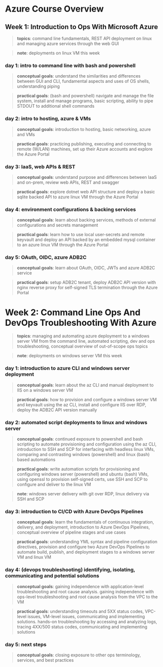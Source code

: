 # Azure Course Overview

## Week 1: Introduction to Ops With Microsoft Azure

> **topics**: command line fundamentals, REST API deployment on linux and managing azure services through the web GUI

> **note**: deployments on linux VM this week

### day 1: intro to command line with bash and powershell

> **conceptual goals**: understand the similarities and differences between GUI and CLI, fundamental aspects and uses of OS shells, understanding piping

> **practical goals**: (bash and powershell) navigate and manage the file system, install and manage programs, basic scripting, ability to pipe STDOUT to additional shell commands

### day 2: intro to hosting, azure & VMs

> **conceptual goals**: introduction to hosting, basic networking, azure and VMs

> **practical goals**: practicing publishing, executing and connecting to remote (W/LAN) machines, set up their Azure accounts and explore the Azure Portal

### day 3: IaaS, web APIs & REST
> **conceptual goals**: understand purpose and differences between IaaS and on-prem, review web APIs, REST and swagger 

> **practical goals**: explore dotnet web API structure and deploy a basic sqlite backed API to azure linux VM through the Azure Portal

### day 4: environment configurations & backing services

> **conceptual goals**: learn about backing services, methods of external configurations and secrets management 

> **practical goals**: learn how to use local user-secrets and remote keyvault and deploy an API backed by an embedded mysql container to an azure linux VM through the Azure Portal

### day 5: OAuth, OIDC, azure ADB2C

> **conceptual goals**: learn about OAuth, OIDC, JWTs and azure ADB2C service

> **practical goals**: setup ADB2C tenant, deploy ADB2C API version with nginx reverse proxy for self-signed TLS termination through the Azure Portal

# Week 2: Command Line Ops And DevOps Troubleshooting With Azure

> **topics**: managing and automating azure deployment to a windows server VM from the command line, automated scripting, dev and ops troubleshooting, conceptual overview of out-of-scope ops topics

> **note**: deployments on windows server VM this week

### day 1: introduction to azure CLI and windows server deployment

> **conceptual goals**: learn about the az CLI and manual deployment to IIS on a windows server VM

> **practical goals**: how to provision and configure a windows server VM and keyvault using the az CLI, install and configure IIS over RDP, deploy the ADB2C API version manually

### day 2: automated script deployments to linux and windows server

> **conceptual goals**: continued exposure to powershell and bash scripting to automate provisioning and configuration using the az CLI, introduction to SSH and SCP for interfacing with headless linux VMs, comparing and contrasting windows (powershell) and linux (bash) based automations

> **practical goals**: write automation scripts for provisioning and configuring windows server (powershell) and ubuntu (bash) VMs, using openssl to provision self-signed certs, use SSH and SCP to configure and deliver to the linux VM

> **note**: windows server delivery with git over RDP, linux delivery via SSH and SCP

### day 3: introduction to CI/CD with Azure DevOps Pipelines

> **conceptual goals**: learn the fundamentals of continuous integration, delivery, and deployment, introduction to Azure DevOps Pipelines, conceptual overview of pipeline stages and use cases

> **practical goals**: understanding YML syntax and pipeline configuration directives, provision and configure two Azure DevOps Pipelines to automate build, publish, and deployment stages to a windows server VM and linux VM

### day 4: (devops troubleshooting) identifying, isolating, communicating and potential solutions

> **conceptual goals**: gaining independence with application-level troubleshooting and root cause analysis. gaining independence with ops-level troubleshooting and root cause analysis from the VPC to the VM

> **practical goals**: understanding timeouts and 5XX status codes, VPC-level issues, VM-level issues, communicating and implementing solutions. hands-on troubleshooting by accessing and analyzing logs, tracing 4XX/500 status codes, communicating and implementing solutions 

### day 5: next steps

> **conceptual goals**: closing exposure to other ops terminology, services, and best practices
